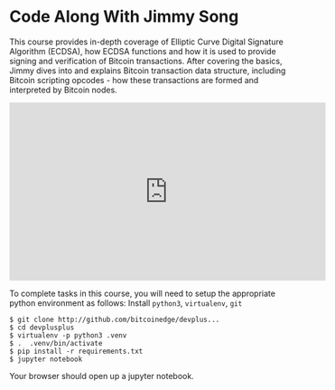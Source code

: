 # Code Along With Jimmy Song

This course provides in-depth coverage of Elliptic Curve Digital Signature Algorithm (ECDSA), how ECDSA functions and how it is used to provide signing and verification of Bitcoin transactions.  After covering the basics, Jimmy dives into and explains Bitcoin transaction data structure, including Bitcoin scripting opcodes - how these transactions are formed and interpreted by Bitcoin nodes.

<iframe width="560" height="315" src="https://www.youtube.com/embed/e6voIwB-An4" frameborder="0" allow="autoplay; encrypted-media" allowfullscreen></iframe>

To complete tasks in this course, you will need to setup the appropriate python environment as follows:
Install `python3`, `virtualenv`, `git`

```
$ git clone http://github.com/bitcoinedge/devplus...
$ cd devplusplus
$ virtualenv -p python3 .venv
$ .  .venv/bin/activate
$ pip install -r requirements.txt
$ jupyter notebook
```

Your browser should open up a jupyter notebook.
